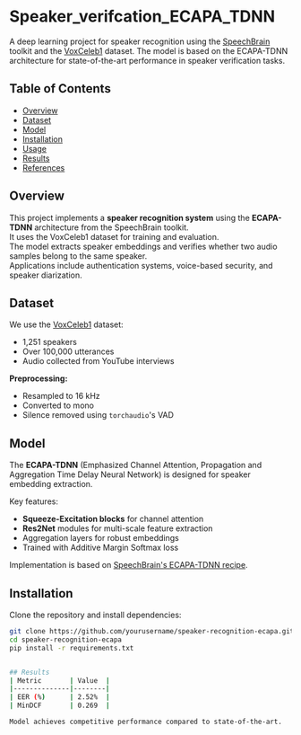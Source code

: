 # Speaker_verifcation_ECAPA_TDNN

A deep learning project for speaker recognition using the [SpeechBrain](https://speechbrain.github.io/) toolkit and the [VoxCeleb1](http://www.robots.ox.ac.uk/~vgg/data/voxceleb/) dataset. The model is based on the ECAPA-TDNN architecture for state-of-the-art performance in speaker verification tasks.

## Table of Contents
- [Overview](#overview)
- [Dataset](#dataset)
- [Model](#model)
- [Installation](#installation)
- [Usage](#usage)
- [Results](#results)
- [References](#references)



## Overview
This project implements a **speaker recognition system** using the **ECAPA-TDNN** architecture from the SpeechBrain toolkit.  
It uses the VoxCeleb1 dataset for training and evaluation.  
The model extracts speaker embeddings and verifies whether two audio samples belong to the same speaker.  
Applications include authentication systems, voice-based security, and speaker diarization.


## Dataset
We use the [VoxCeleb1](http://www.robots.ox.ac.uk/~vgg/data/voxceleb/) dataset:
- 1,251 speakers
- Over 100,000 utterances
- Audio collected from YouTube interviews

**Preprocessing:**
- Resampled to 16 kHz
- Converted to mono
- Silence removed using `torchaudio`'s VAD



## Model
The **ECAPA-TDNN** (Emphasized Channel Attention, Propagation and Aggregation Time Delay Neural Network) is designed for speaker embedding extraction.

Key features:
- **Squeeze-Excitation blocks** for channel attention
- **Res2Net** modules for multi-scale feature extraction
- Aggregation layers for robust embeddings
- Trained with Additive Margin Softmax loss

Implementation is based on [SpeechBrain's ECAPA-TDNN recipe](https://speechbrain.github.io/recipes/VoxCeleb/SpeakerRec.html).


## Installation
Clone the repository and install dependencies:

```bash
git clone https://github.com/yourusername/speaker-recognition-ecapa.git
cd speaker-recognition-ecapa
pip install -r requirements.txt


## Results
| Metric       | Value  |
|--------------|--------|
| EER (%)      | 2.52%  |
| MinDCF       | 0.269  |

Model achieves competitive performance compared to state-of-the-art.

